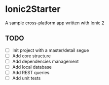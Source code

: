 # Ionic2Starter

A sample cross-platform app written with Ionic 2

## TODO

  * [ ] Init project with a master/detail segue
  * [ ] Add core structure
  * [ ] Add dependencies management
  * [ ] Add local database
  * [ ] Add REST queries
  * [ ] Add unit tests
